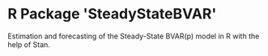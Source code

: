 # R Package 'SteadyStateBVAR'

Estimation and forecasting of the Steady-State BVAR(p) model in R with the help of Stan.
